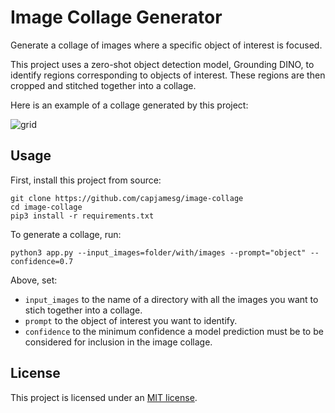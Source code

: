# Image Collage Generator

Generate a collage of images where a specific object of interest is focused.

This project uses a zero-shot object detection model, Grounding DINO, to identify regions corresponding to objects of interest. These regions are then cropped and stitched together into a collage.

Here is an example of a collage generated by this project:

![grid](https://github.com/capjamesg/image-collage/assets/37276661/f4d527a0-6150-4213-9220-d4190f1767a8)

## Usage

First, install this project from source:

```
git clone https://github.com/capjamesg/image-collage
cd image-collage
pip3 install -r requirements.txt
```

To generate a collage, run:

```
python3 app.py --input_images=folder/with/images --prompt="object" --confidence=0.7
```

Above, set:

- `input_images` to the name of a directory with all the images you want to stich together into a collage.
- `prompt` to the object of interest you want to identify.
- `confidence` to the minimum confidence a model prediction must be to be considered for inclusion in the image collage.

## License

This project is licensed under an [MIT license](LICENSE).
